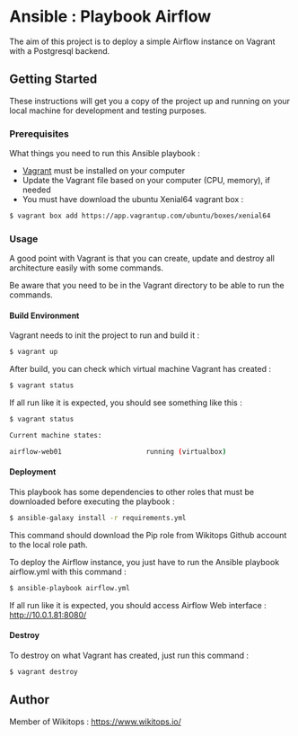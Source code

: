 # Ansible : Playbook Airflow
The aim of this project is to deploy a simple Airflow instance on Vagrant with a Postgresql backend.

## Getting Started

These instructions will get you a copy of the project up and running on your local machine for development and testing purposes.

### Prerequisites

What things you need to run this Ansible playbook :

*   [Vagrant](https://www.vagrantup.com/docs/installation/) must be installed on your computer
*   Update the Vagrant file based on your computer (CPU, memory), if needed
*   You must have download the ubuntu Xenial64 vagrant box :

```bash
$ vagrant box add https://app.vagrantup.com/ubuntu/boxes/xenial64
```

### Usage

A good point with Vagrant is that you can create, update and destroy all architecture easily with some commands.

Be aware that you need to be in the Vagrant directory to be able to run the commands.

#### Build Environment

Vagrant needs to init the project to run and build it :

```bash
$ vagrant up
```

After build, you can check which virtual machine Vagrant has created :

```bash
$ vagrant status
```

If all run like it is expected, you should see something like this :

```bash
$ vagrant status

Current machine states:

airflow-web01                     running (virtualbox)
```

#### Deployment

This playbook has some dependencies to other roles that must be downloaded before executing the playbook :

```bash
$ ansible-galaxy install -r requirements.yml
```

This command should download the Pip role from Wikitops Github account to the local role path.

To deploy the Airflow instance, you just have to run the Ansible playbook airflow.yml with this command :

```bash
$ ansible-playbook airflow.yml
```

If all run like it is expected, you should access Airflow Web interface : http://10.0.1.81:8080/

#### Destroy

To destroy on what Vagrant has created, just run this command :

```bash
$ vagrant destroy
```

## Author

Member of Wikitops : https://www.wikitops.io/
